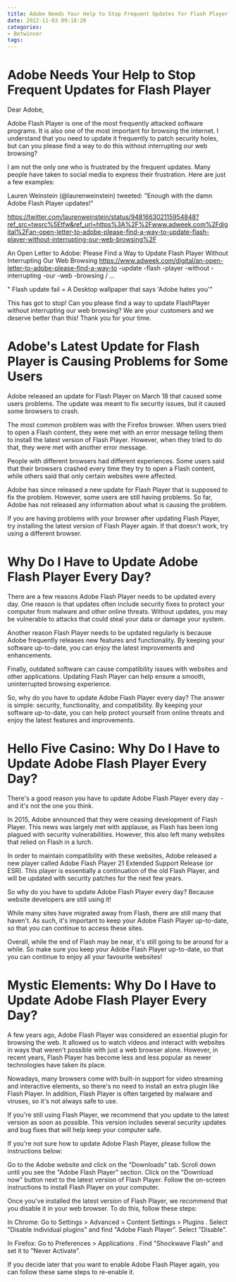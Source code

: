 ```yaml
---
title: Adobe Needs Your Help to Stop Frequent Updates for Flash Player
date: 2022-11-03 09:18:20
categories:
- Betwinner
tags:
---
```



#  Adobe Needs Your Help to Stop Frequent Updates for Flash Player

Dear Adobe,

Adobe Flash Player is one of the most frequently attacked software programs. It is also one of the most important for browsing the internet. I understand that you need to update it frequently to patch security holes, but can you please find a way to do this without interrupting our web browsing?

I am not the only one who is frustrated by the frequent updates. Many people have taken to social media to express their frustration. Here are just a few examples:

Lauren Weinstein (@laurenweinstein) tweeted: "Enough with the damn Adobe Flash Player updates!"

https://twitter.com/laurenweinstein/status/948166302115954848?ref_src=twsrc%5Etfw&ref_url=https%3A%2F%2Fwww.adweek.com%2Fdigital%2Fan-open-letter-to-adobe-please-find-a-way-to-update-flash-player-without-interrupting-our-web-browsing%2F

An Open Letter to Adobe: Please Find a Way to Update Flash Player Without Interrupting Our Web Browsing https://www.adweek.com/digital/an-open-letter-to-adobe-please-find-a-way-to -update -flash -player -without -interrupting -our -web -browsing / …

" Flash update fail = A Desktop wallpaper that says 'Adobe hates you'"


This has got to stop! Can you please find a way to update FlashPlayer without interrupting our web browsing? We are your customers and we deserve better than this! Thank you for your time.

#  Adobe's Latest Update for Flash Player is Causing Problems for Some Users

Adobe released an update for Flash Player on March 18 that caused some users problems. The update was meant to fix security issues, but it caused some browsers to crash.

The most common problem was with the Firefox browser. When users tried to open a Flash content, they were met with an error message telling them to install the latest version of Flash Player. However, when they tried to do that, they were met with another error message.

People with different browsers had different experiences. Some users said that their browsers crashed every time they try to open a Flash content, while others said that only certain websites were affected.

Adobe has since released a new update for Flash Player that is supposed to fix the problem. However, some users are still having problems. So far, Adobe has not released any information about what is causing the problem.

If you are having problems with your browser after updating Flash Player, try installing the latest version of Flash Player again. If that doesn't work, try using a different browser.

#  Why Do I Have to Update Adobe Flash Player Every Day?

There are a few reasons Adobe Flash Player needs to be updated every day. One reason is that updates often include security fixes to protect your computer from malware and other online threats. Without updates, you may be vulnerable to attacks that could steal your data or damage your system.

Another reason Flash Player needs to be updated regularly is because Adobe frequently releases new features and functionality. By keeping your software up-to-date, you can enjoy the latest improvements and enhancements.

Finally, outdated software can cause compatibility issues with websites and other applications. Updating Flash Player can help ensure a smooth, uninterrupted browsing experience.

So, why do you have to update Adobe Flash Player every day? The answer is simple: security, functionality, and compatibility. By keeping your software up-to-date, you can help protect yourself from online threats and enjoy the latest features and improvements.

#  Hello Five Casino: Why Do I Have to Update Adobe Flash Player Every Day?

There's a good reason you have to update Adobe Flash Player every day - and it's not the one you think.

In 2015, Adobe announced that they were ceasing development of Flash Player. This news was largely met with applause, as Flash has been long plagued with security vulnerabilities. However, this also left many websites that relied on Flash in a lurch.

In order to maintain compatibility with these websites, Adobe released a new player called Adobe Flash Player 21 Extended Support Release (or ESR). This player is essentially a continuation of the old Flash Player, and will be updated with security patches for the next few years.

So why do you have to update Adobe Flash Player every day? Because website developers are still using it!

While many sites have migrated away from Flash, there are still many that haven't. As such, it's important to keep your Adobe Flash Player up-to-date, so that you can continue to access these sites.

Overall, while the end of Flash may be near, it's still going to be around for a while. So make sure you keep your Adobe Flash Player up-to-date, so that you can continue to enjoy all your favourite websites!

#  Mystic Elements: Why Do I Have to Update Adobe Flash Player Every Day?

A few years ago, Adobe Flash Player was considered an essential plugin for browsing the web. It allowed us to watch videos and interact with websites in ways that weren't possible with just a web browser alone. However, in recent years, Flash Player has become less and less popular as newer technologies have taken its place.

Nowadays, many browsers come with built-in support for video streaming and interactive elements, so there's no need to install an extra plugin like Flash Player. In addition, Flash Player is often targeted by malware and viruses, so it's not always safe to use.

If you're still using Flash Player, we recommend that you update to the latest version as soon as possible. This version includes several security updates and bug fixes that will help keep your computer safe.

If you're not sure how to update Adobe Flash Player, please follow the instructions below:

Go to the Adobe website and click on the "Downloads" tab. Scroll down until you see the "Adobe Flash Player" section. Click on the "Download now" button next to the latest version of Flash Player. Follow the on-screen instructions to install Flash Player on your computer.

Once you've installed the latest version of Flash Player, we recommend that you disable it in your web browser. To do this, follow these steps:

In Chrome: Go to Settings > Advanced > Content Settings > Plugins . Select "Disable individual plugins" and find "Adobe Flash Player". Select "Disable".

In Firefox: Go to Preferences > Applications . Find "Shockwave Flash" and set it to "Never Activate".


If you decide later that you want to enable Adobe Flash Player again, you can follow these same steps to re-enable it.